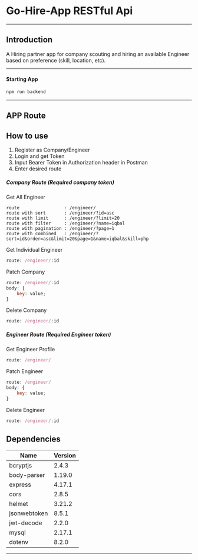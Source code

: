 # Go-Hire-App RESTful Api
---
## Introduction
A Hiring partner app for company scouting and hiring an available Engineer based on preference (skill, location, etc).

---

#### Starting App
```js
npm run backend
``` 
---
## APP Route

## How to use
1. Register as Company/Engineer
2. Login and get Token
3. Input Bearer Token in Authorization header in Postman
4. Enter desired route

##### Company Route (Required company token)
Get All Engineer
```
route                 : /engineer/
route with sort       : /engineer/?id=asc
route with limit      : /engineer/?limit=20
route with filter     : /engineer/?name=iqbal
route with pagination : /engineer/?page=1
route with combined   : /engineer/?sort=id&order=asc&limit=20&page=1&name=iqbal&skill=php
``` 
Get Individual Engineer
```js
route: /engineer/:id
``` 
Patch Company
```js
route: /engineer/:id
body: {
    key: value;
}
``` 
Delete Company
```js
route: /engineer/:id
``` 
##### Engineer Route (Required Engineer token)
Get Engineer Profile
```js
route: /engineer/
``` 
Patch Engineer
```js
route: /engineer/
body: {
    key: value;
}
``` 
Delete Engineer
```js
route: /engineer/:id
``` 
## Dependencies
|  Name | Version  |
|---|---|
|  bcryptjs |  2.4.3 |
|  body-parser | 1.19.0 |
|  express | 4.17.1  |
|  cors | 2.8.5  |
|  helmet | 3.21.2  |
|  jsonwebtoken | 8.5.1 |
|  jwt-decode | 2.2.0  |
|  mysql |2.17.1   |
|  dotenv |  8.2.0 |
---